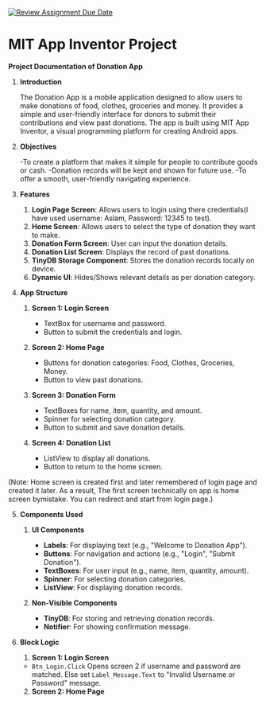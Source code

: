 [![Review Assignment Due Date](https://classroom.github.com/assets/deadline-readme-button-22041afd0340ce965d47ae6ef1cefeee28c7c493a6346c4f15d667ab976d596c.svg)](https://classroom.github.com/a/so8F8uYz)
# MIT App Inventor Project

**Project Documentation of Donation App**

1. **Introduction**
   
   The Donation App is a mobile application designed to allow users to make donations of food, clothes, groceries and money. It provides a simple and user-friendly interface for donors to submit their contributions and view past donations. The app is built using MIT App Inventor, a visual programming platform for creating Android apps.

2. **Objectives**
   
   -To create a platform that makes it simple for people to contribute goods or cash.
   -Donation records will be kept and shown for future use.
   -To offer a smooth, user-friendly navigating experience.

3. **Features**
   
   1. **Login Page Screen**: Allows users to login using there credentials(I have used username: Aslam, Password: 12345 to test).
   2. **Home Screen**: Allows users to select the type of donation they want to make.
   3. **Donation Form Screen**: User can input the donation details.
   4. **Donation List Screen**: Displays the record of past donations.
   5. **TinyDB Storage Component**: Stores the donation records locally on device.
   6. **Dynamic UI**: Hides/Shows relevant details as per donation category.

4. **App Structure**

   1. **Screen 1: Login Screen**
        - TextBox for username and password.
        - Button to submit the credentials and login.
        
   2. **Screen 2: Home Page** 
        - Buttons for donation categories: Food, Clothes, Groceries, Money.
        - Button to view past donations.
    
   3. **Screen 3: Donation Form**
        - TextBoxes for name, item, quantity, and amount.
        - Spinner for selecting donation category.
        - Button to submit and save donation details.
    
   4. **Screen 4: Donation List**
        - ListView to display all donations.
        - Button to return to the home screen.
  
  (Note: Home screen is created first and later remembered of login page and created it later. As a result, The first screen technically on app is home screen bymistake. You can redirect and start from login page.)

5. **Components Used**
   1. **UI Components**
        - **Labels**: For displaying text (e.g., "Welcome to Donation App").
        - **Buttons**: For navigation and actions (e.g., "Login", "Submit Donation").
        - **TextBoxes**: For user input (e.g., name, item, quantity, amount).
        - **Spinner**: For selecting donation categories.
        - **ListView**: For displaying donation records.
     
   2. **Non-Visible Components**
        - **TinyDB**: For storing and retrieving donation records.
        - **Notifier**: For showing confirmation message. 

6. **Block Logic**
   1. **Screen 1: Login Screen**
     - `Btn_Login.Click` Opens screen 2 if username and password are matched. Else set `Label_Message.Text` to "Invalid Username or Password" message.
  
   2. **Screen 2: Home Page** 